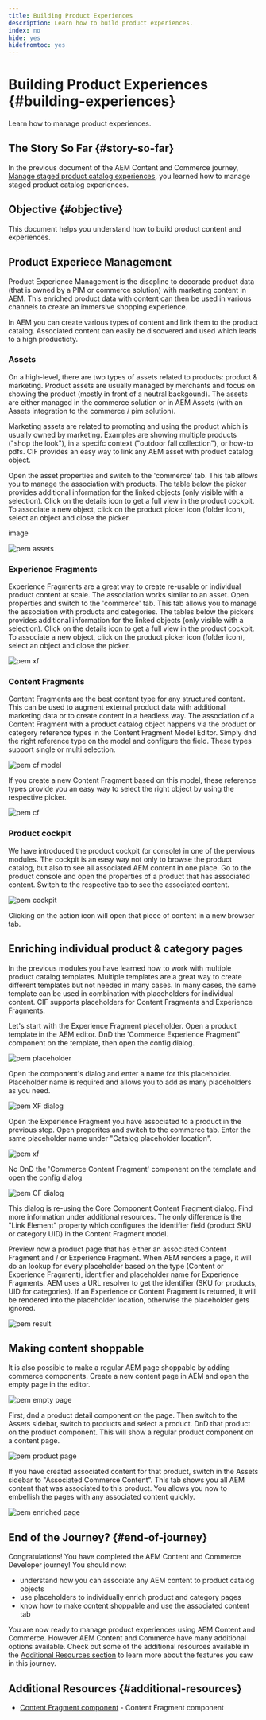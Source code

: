 ```yaml
---
title: Building Product Experiences
description: Learn how to build product experiences.
index: no
hide: yes
hidefromtoc: yes
---
```

# Building Product Experiences {#building-experiences}

Learn how to manage product experiences.

## The Story So Far {#story-so-far}

In the previous document of the AEM Content and Commerce journey, [Manage staged product catalog experiences](staged-catalog), you learned how to manage staged product catalog experiences.

## Objective {#objective}

This document helps you understand how to build product content and experiences.

## Product Experiece Management

Product Experience Management is the discpline to decorade product data (that is owned by a PIM or commerce solution) with marketing content in AEM. This enriched product data with content can then be used in various channels to create an immersive shopping experience.

In AEM you can create various types of content and link them to the product catalog. Associated content can easily be discovered and used which leads to a high producticty.

### Assets

On a high-level, there are two types of assets related to products: product & marketing. Product assets are usually managed by merchants and focus on showing the product (mostly in front of a neutral backgound). The assets are either managed in the commerce solution or in AEM Assets (with an Assets integration to the commerce / pim solution).

Marketing assets are related to promoting and using the product which is usually owned by marketing. Examples are showing multiple products ("shop the look"), in a specifc context ("outdoor fall collection"), or how-to pdfs. CIF provides an easy way to link any AEM asset with product catalog object.

Open the asset properties and switch to the 'commerce' tab. This tab allows you to manage the association with products. The table below the picker provides additional information for the linked objects (only visible with a selection). Click on the details icon to get a full view in the product cockpit. To associate a new object, click on the product picker icon (folder icon), select an object and close the picker.

image

![pem assets](assets/pem-assets.png)

### Experience Fragments

Experience Fragments are a great way to create re-usable or individual product content at scale. The association works similar to an asset. Open properties and switch to the 'commerce' tab. This tab allows you to manage the association with products and categories. The tables below the pickers provides additional information for the linked objects (only visible with a selection). Click on the details icon to get a full view in the product cockpit. To associate a new object, click on the product picker icon (folder icon), select an object and close the picker.

![pem xf](assets/pem-xf.png)

### Content Fragments

Content Fragments are the best content type for any structured content. This can be used to augment external product data with additional marketing data or to create content in a headless way. The association of a Content Fragment with a product catalog object happens via the product or category reference types in the Content Fragment Model Editor. Simply dnd the right reference type on the model and configure the field. These types support single or multi selection.

![pem cf model](assets/pem-cf-model.png)

If you create a new Content Fragment based on this model, these reference types provide you an easy way to select the right object by using the respective picker.

![pem cf](assets/pem-cf.png)

### Product cockpit

We have introduced the product cockpit (or console) in one of the pervious modules. The cockpit is an easy way not only to browse the product catalog, but also to see all associated AEM content in one place. Go to the product console and open the properties of a product that has associated content. Switch to the respective tab to see the associated content.

![pem cockpit](assets/pem-cockpit.png)

Clicking on the action icon will open that piece of content in a new browser tab.

## Enriching individual product & category pages

In the previous modules you have learned how to work with multiple product catalog templates. Multiple templates are a great way to create different templates but not needed in many cases. In many cases, the same template can be used in combination with placeholders for individual content. CIF supports placeholders for Content Fragments and Experience Fragments.

Let's start with the Experience Fragment placeholder. Open a product template in the AEM editor. DnD the 'Commerce Experience Fragment" component on the template, then open the config dialog.

![pem placeholder](assets/pem-placeholder.png)

Open the component's dialog and enter a name for this placeholder. Placeholder name is required and allows you to add as many placeholders as you need.

![pem XF dialog](assets/pem-dialog-xf.png)

Open the Experience Fragment you have associated to a product in the previous step. Open properites and switch to the commerce tab. Enter the same placeholder name under "Catalog placeholder location".

![pem xf](assets/pem-xf.png)

No DnD the 'Commerce Content Fragment' component on the template and open the config dialog

![pem CF dialog](assets/pem-dialog-cf.png)

This dialog is re-using the Core Component Content Fragment dialog. Find more information under additional resources. The only difference is the "Link Element" property which configures the identifier field (product SKU or category UID) in the Content Fragment model.

Preview now a product page that has either an associated Content Fragment and / or Experience Fragment. When AEM renders a page, it will do an lookup for every placeholder based on the type (Content or Experience Fragment), identifier and placeholder name for Experience Fragments. AEM uses a URL resolver to get the identifier (SKU for products, UID for categories). If an Experience or Content Fragment is returned, it will be rendered into the placeholder location, otherwise the placeholder gets ignored.

![pem result](assets/pem-result.png)

## Making content shoppable

It is also possible to make a regular AEM page shoppable by adding commerce components. Create a new content page in AEM and open the empty page in the editor.

![pem empty page](assets/pem-page-empty.png)

First, dnd a product detail component on the page. Then switch to the Assets sidebar, switch to products and select a product. DnD that product on the product component. This will show a regular product component on a content page.

![pem product page](assets/pem-page-product.png)

If you have created associated content for that product, switch in the Assets sidebar to "Associated Commerce Content". This tab shows you all AEM content that was associated to this product. You allows you now to  embellish the  pages with any associated content quickly. 

![pem enriched page](assets/pem-page-enriched.png)

## End of the Journey? {#end-of-journey}

Congratulations! You have completed the AEM Content and Commerce Developer journey! You should now:

* understand how you can associate any AEM content to product catalog objects
* use placeholders to individually enrich product and category pages
* know how to make content shoppable and use the associated content tab

You are now ready to manage product experiences using AEM Content and Commerce. However AEM Content and Commerce have many additional options available. Check out some of the additional resources available in the [Additional Resources section](#additional-resources) to learn more about the features you saw in this journey.

## Additional Resources {#additional-resources}

* [Content Fragment component](https://experienceleague.adobe.com/docs/experience-manager-core-components/using/components/content-fragment-component.html?lang=en) - Content Fragment component

